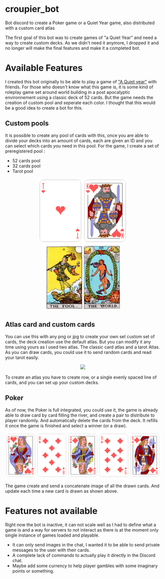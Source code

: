 # croupier_bot
Bot discord to create a Poker game or a Quiet Year game, also distributed with a custom card atlas

The first goal of this bot was to create games of "a Quiet Year" and need a way to create custom decks.
As we didn't need it anymore, I dropped it and no longer will make the final features and make it a completed bot.

# Available Features
I created this bot originally to be able to play a game of ["A Quiet year"](https://buriedwithoutceremony.com/the-quiet-year) with friends. For those who doesn't know what this game is, it is some kind of roleplay game set around world building in a post apocalyptic environnement using a classic deck of 52 cards. But the game needs the creation of custom pool and seperate each color. I thought that this would be a good idea to create a bot for this. 

## Custom pools
It is possible to create any pool of cards with this, once you are able to divide your decks into an amount of cards, each are given an ID and you can select which cards you need in this pool. For the game, I create a set of preregistered pool :
- 52 cards pool
- 32 cards pool
- Tarot pool

<p align="center">
<img src="readme_img/river.png" width="290">
<img src="readme_img/tariver.png" width="250">
</p>

## Atlas card and custom cards
You can use this with any png or jpg to create your own set custom set of cards, the deck creation use the default atlas. But you can modify it any time using yours as I used two atlas. The classic card atlas and a tarot Atlas. As you can draw cards, you could use it to send random cards and read your tarot easily. 

<p align="center">
<img src="atlas/tarot.png" width="1200">
</p>

To create an atlas you have to create row, or a single evenly spaced line of cards, and you can set up your custom decks.

## Poker
As of now, the Poker is full integrated, you could use it, the game is already able to draw card by card filling the river, and create a pair to distribute to player randomly. And automatically delete the cards from the deck. It refills it once the game is finished and select a winner (or a draw).

<p align="center">
<img src="readme_img/temp.png" width="650">
</p>

The game create and send a concatenate image of all the drawn cards. And update each time a new card is drawn as shown above.

# Features not available
Right now the bot is inactive, it can not scale well as I had to define what a game is and a way for servers to not interact as there is at the moment only single instance of games loaded and playable.
- It can only send images in the chat, I wanted it to be able to send private messages to the user with their cards. 
- A complete lack of commands to actually play it directly in the Discord chat. 
- Maybe add some currency to help player gambles with some imaginary points or something. 
